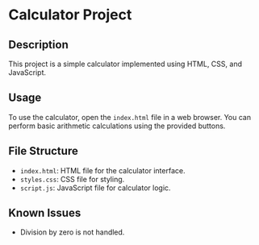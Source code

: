 # Calculator Project

## Description
This project is a simple calculator implemented using HTML, CSS, and JavaScript.

## Usage
To use the calculator, open the `index.html` file in a web browser. You can perform basic arithmetic calculations using the provided buttons.

## File Structure
- `index.html`: HTML file for the calculator interface.
- `styles.css`: CSS file for styling.
- `script.js`: JavaScript file for calculator logic.

## Known Issues
- Division by zero is not handled.
